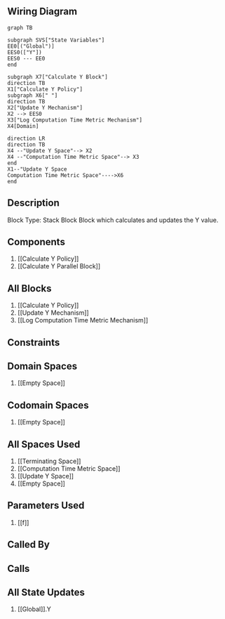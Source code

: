 ## Wiring Diagram

```mermaid
graph TB

subgraph SVS["State Variables"]
EE0[("Global")]
EES0(["Y"])
EES0 --- EE0
end

subgraph X7["Calculate Y Block"]
direction TB
X1["Calculate Y Policy"]
subgraph X6[" "]
direction TB
X2["Update Y Mechanism"]
X2 --> EES0
X3["Log Computation Time Metric Mechanism"]
X4[Domain]

direction LR
direction TB
X4 --"Update Y Space"--> X2
X4 --"Computation Time Metric Space"--> X3
end
X1--"Update Y Space
Computation Time Metric Space"---->X6
end
```

## Description

Block Type: Stack Block
Block which calculates and updates the Y value.
## Components
1. [[Calculate Y Policy]]
2. [[Calculate Y Parallel Block]]

## All Blocks
1. [[Calculate Y Policy]]
2. [[Update Y Mechanism]]
3. [[Log Computation Time Metric Mechanism]]

## Constraints

## Domain Spaces
1. [[Empty Space]]

## Codomain Spaces
1. [[Empty Space]]

## All Spaces Used
1. [[Terminating Space]]
2. [[Computation Time Metric Space]]
3. [[Update Y Space]]
4. [[Empty Space]]

## Parameters Used
1. [[f]]

## Called By

## Calls

## All State Updates
1. [[Global]].Y

